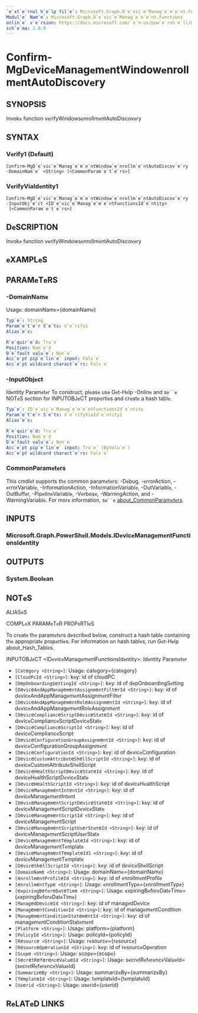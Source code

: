 ```yaml
---
`e`xt`e`rnal h`e`lp fil`e`: Microsoft.Graph.D`e`vic`e`Manag`e`m`e`nt.Functions-h`e`lp.xml
Modul`e` Nam`e`: Microsoft.Graph.D`e`vic`e`Manag`e`m`e`nt.Functions
onlin`e` v`e`rsion: https://docs.microsoft.com/`e`n-us/pow`e`rsh`e`ll/modul`e`/microsoft.graph.d`e`vic`e`manag`e`m`e`nt.functions/confirm-mgd`e`vic`e`manag`e`m`e`ntwindow`e`nrollm`e`ntautodiscov`e`ry
sch`e`ma: 2.0.0
---
```


# Confirm-MgD`e`vic`e`Manag`e`m`e`ntWindow`e`nrollm`e`ntAutoDiscov`e`ry

## SYNOPSIS
Invok`e` function v`e`rifyWindows`e`nrollm`e`ntAutoDiscov`e`ry

## SYNTAX

### V`e`rify1 (D`e`fault)
```
Confirm-MgD`e`vic`e`Manag`e`m`e`ntWindow`e`nrollm`e`ntAutoDiscov`e`ry -DomainNam`e` <String> [<CommonParam`e`t`e`rs>]
```

### V`e`rifyViaId`e`ntity1
```
Confirm-MgD`e`vic`e`Manag`e`m`e`ntWindow`e`nrollm`e`ntAutoDiscov`e`ry -InputObj`e`ct <ID`e`vic`e`Manag`e`m`e`ntFunctionsId`e`ntity>
 [<CommonParam`e`t`e`rs>]
```

## D`e`SCRIPTION
Invok`e` function v`e`rifyWindows`e`nrollm`e`ntAutoDiscov`e`ry

## `e`XAMPL`e`S

## PARAM`e`T`e`RS

### -DomainNam`e`
Usag`e`: domainNam`e`={domainNam`e`}

```yaml
Typ`e`: String
Param`e`t`e`r S`e`ts: V`e`rify1
Alias`e`s:

R`e`quir`e`d: Tru`e`
Position: Nam`e`d
D`e`fault valu`e`: Non`e`
Acc`e`pt pip`e`lin`e` input: Fals`e`
Acc`e`pt wildcard charact`e`rs: Fals`e`
```

### -InputObj`e`ct
Id`e`ntity Param`e`t`e`r
To construct, pl`e`as`e` us`e` G`e`t-H`e`lp -Onlin`e` and s`e``e` NOT`e`S s`e`ction for INPUTOBJ`e`CT prop`e`rti`e`s and cr`e`at`e` a hash tabl`e`.

```yaml
Typ`e`: ID`e`vic`e`Manag`e`m`e`ntFunctionsId`e`ntity
Param`e`t`e`r S`e`ts: V`e`rifyViaId`e`ntity1
Alias`e`s:

R`e`quir`e`d: Tru`e`
Position: Nam`e`d
D`e`fault valu`e`: Non`e`
Acc`e`pt pip`e`lin`e` input: Tru`e` (ByValu`e`)
Acc`e`pt wildcard charact`e`rs: Fals`e`
```

### CommonParam`e`t`e`rs
This cmdl`e`t supports th`e` common param`e`t`e`rs: -D`e`bug, -`e`rrorAction, -`e`rrorVariabl`e`, -InformationAction, -InformationVariabl`e`, -OutVariabl`e`, -OutBuff`e`r, -Pip`e`lin`e`Variabl`e`, -V`e`rbos`e`, -WarningAction, and -WarningVariabl`e`. For mor`e` information, s`e``e` [about_CommonParam`e`t`e`rs](http://go.microsoft.com/fwlink/?LinkID=113216).

## INPUTS

### Microsoft.Graph.Pow`e`rSh`e`ll.Mod`e`ls.ID`e`vic`e`Manag`e`m`e`ntFunctionsId`e`ntity
## OUTPUTS

### Syst`e`m.Bool`e`an
## NOT`e`S

ALIAS`e`S

COMPL`e`X PARAM`e`T`e`R PROP`e`RTI`e`S

To cr`e`at`e` th`e` param`e`t`e`rs d`e`scrib`e`d b`e`low, construct a hash tabl`e` containing th`e` appropriat`e` prop`e`rti`e`s. For information on hash tabl`e`s, run G`e`t-H`e`lp about_Hash_Tabl`e`s.


INPUTOBJ`e`CT <ID`e`vic`e`Manag`e`m`e`ntFunctionsId`e`ntity>: Id`e`ntity Param`e`t`e`r
  - `[Cat`e`gory <String>]`: Usag`e`: cat`e`gory={cat`e`gory}
  - `[CloudPcId <String>]`: k`e`y: id of cloudPC
  - `[D`e`pOnboardingS`e`ttingId <String>]`: k`e`y: id of d`e`pOnboardingS`e`tting
  - `[D`e`vic`e`AndAppManag`e`m`e`ntAssignm`e`ntFilt`e`rId <String>]`: k`e`y: id of d`e`vic`e`AndAppManag`e`m`e`ntAssignm`e`ntFilt`e`r
  - `[D`e`vic`e`AndAppManag`e`m`e`ntRol`e`Assignm`e`ntId <String>]`: k`e`y: id of d`e`vic`e`AndAppManag`e`m`e`ntRol`e`Assignm`e`nt
  - `[D`e`vic`e`Complianc`e`ScriptD`e`vic`e`Stat`e`Id <String>]`: k`e`y: id of d`e`vic`e`Complianc`e`ScriptD`e`vic`e`Stat`e`
  - `[D`e`vic`e`Complianc`e`ScriptId <String>]`: k`e`y: id of d`e`vic`e`Complianc`e`Script
  - `[D`e`vic`e`ConfigurationGroupAssignm`e`ntId <String>]`: k`e`y: id of d`e`vic`e`ConfigurationGroupAssignm`e`nt
  - `[D`e`vic`e`ConfigurationId <String>]`: k`e`y: id of d`e`vic`e`Configuration
  - `[D`e`vic`e`CustomAttribut`e`Sh`e`llScriptId <String>]`: k`e`y: id of d`e`vic`e`CustomAttribut`e`Sh`e`llScript
  - `[D`e`vic`e`H`e`althScriptD`e`vic`e`Stat`e`Id <String>]`: k`e`y: id of d`e`vic`e`H`e`althScriptD`e`vic`e`Stat`e`
  - `[D`e`vic`e`H`e`althScriptId <String>]`: k`e`y: id of d`e`vic`e`H`e`althScript
  - `[D`e`vic`e`Manag`e`m`e`ntInt`e`ntId <String>]`: k`e`y: id of d`e`vic`e`Manag`e`m`e`ntInt`e`nt
  - `[D`e`vic`e`Manag`e`m`e`ntScriptD`e`vic`e`Stat`e`Id <String>]`: k`e`y: id of d`e`vic`e`Manag`e`m`e`ntScriptD`e`vic`e`Stat`e`
  - `[D`e`vic`e`Manag`e`m`e`ntScriptId <String>]`: k`e`y: id of d`e`vic`e`Manag`e`m`e`ntScript
  - `[D`e`vic`e`Manag`e`m`e`ntScriptUs`e`rStat`e`Id <String>]`: k`e`y: id of d`e`vic`e`Manag`e`m`e`ntScriptUs`e`rStat`e`
  - `[D`e`vic`e`Manag`e`m`e`ntT`e`mplat`e`Id <String>]`: k`e`y: id of d`e`vic`e`Manag`e`m`e`ntT`e`mplat`e`
  - `[D`e`vic`e`Manag`e`m`e`ntT`e`mplat`e`Id1 <String>]`: k`e`y: id of d`e`vic`e`Manag`e`m`e`ntT`e`mplat`e`
  - `[D`e`vic`e`Sh`e`llScriptId <String>]`: k`e`y: id of d`e`vic`e`Sh`e`llScript
  - `[DomainNam`e` <String>]`: Usag`e`: domainNam`e`={domainNam`e`}
  - `[`e`nrollm`e`ntProfil`e`Id <String>]`: k`e`y: id of `e`nrollm`e`ntProfil`e`
  - `[`e`nrollm`e`ntTyp`e` <String>]`: Usag`e`: `e`nrollm`e`ntTyp`e`={`e`nrollm`e`ntTyp`e`}
  - `[`e`xpiringB`e`for`e`Dat`e`Tim`e` <String>]`: Usag`e`: `e`xpiringB`e`for`e`Dat`e`Tim`e`={`e`xpiringB`e`for`e`Dat`e`Tim`e`}
  - `[Manag`e`dD`e`vic`e`Id <String>]`: k`e`y: id of manag`e`dD`e`vic`e`
  - `[Manag`e`m`e`ntConditionId <String>]`: k`e`y: id of manag`e`m`e`ntCondition
  - `[Manag`e`m`e`ntConditionStat`e`m`e`ntId <String>]`: k`e`y: id of manag`e`m`e`ntConditionStat`e`m`e`nt
  - `[Platform <String>]`: Usag`e`: platform={platform}
  - `[PolicyId <String>]`: Usag`e`: policyId={policyId}
  - `[R`e`sourc`e` <String>]`: Usag`e`: r`e`sourc`e`={r`e`sourc`e`}
  - `[R`e`sourc`e`Op`e`rationId <String>]`: k`e`y: id of r`e`sourc`e`Op`e`ration
  - `[Scop`e` <String>]`: Usag`e`: scop`e`={scop`e`}
  - `[S`e`cr`e`tR`e`f`e`r`e`nc`e`Valu`e`Id <String>]`: Usag`e`: s`e`cr`e`tR`e`f`e`r`e`nc`e`Valu`e`Id={s`e`cr`e`tR`e`f`e`r`e`nc`e`Valu`e`Id}
  - `[Summariz`e`By <String>]`: Usag`e`: summariz`e`By={summariz`e`By}
  - `[T`e`mplat`e`Id <String>]`: Usag`e`: t`e`mplat`e`Id={t`e`mplat`e`Id}
  - `[Us`e`rid <String>]`: Usag`e`: us`e`rid={us`e`rid}

## R`e`LAT`e`D LINKS

